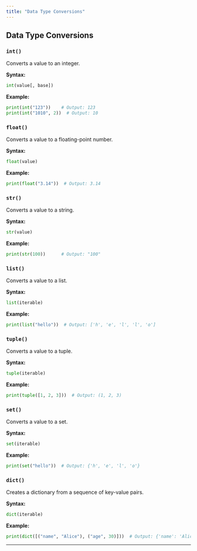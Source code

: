 ```yaml
---
title: "Data Type Conversions"
---
```


## Data Type Conversions

### `int()`
Converts a value to an integer.

**Syntax:**
```python
int(value[, base])
```

**Example:**
```python
print(int("123"))    # Output: 123
print(int("1010", 2))  # Output: 10
```

### `float()`
Converts a value to a floating-point number.

**Syntax:**
```python
float(value)
```

**Example:**
```python
print(float("3.14"))  # Output: 3.14
```

### `str()`
Converts a value to a string.

**Syntax:**
```python
str(value)
```

**Example:**
```python
print(str(100))      # Output: "100"
```

### `list()`
Converts a value to a list.

**Syntax:**
```python
list(iterable)
```

**Example:**
```python
print(list("hello"))  # Output: ['h', 'e', 'l', 'l', 'o']
```

### `tuple()`
Converts a value to a tuple.

**Syntax:**
```python
tuple(iterable)
```

**Example:**
```python
print(tuple([1, 2, 3]))  # Output: (1, 2, 3)
```

### `set()`
Converts a value to a set.

**Syntax:**
```python
set(iterable)
```

**Example:**
```python
print(set("hello"))  # Output: {'h', 'e', 'l', 'o'}
```

### `dict()`
Creates a dictionary from a sequence of key-value pairs.

**Syntax:**
```python
dict(iterable)
```

**Example:**
```python
print(dict([("name", "Alice"), ("age", 30)]))  # Output: {'name': 'Alice', 'age': 30}
```

---